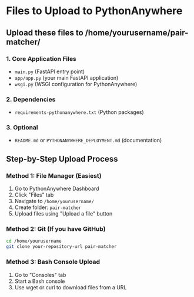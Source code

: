 # Files to Upload to PythonAnywhere

## Upload these files to /home/yourusername/pair-matcher/

### 1. Core Application Files
- `main.py` (FastAPI entry point)
- `app/app.py` (your main FastAPI application)
- `wsgi.py` (WSGI configuration for PythonAnywhere)

### 2. Dependencies
- `requirements-pythonanywhere.txt` (Python packages)

### 3. Optional
- `README.md` or `PYTHONANYWHERE_DEPLOYMENT.md` (documentation)

## Step-by-Step Upload Process

### Method 1: File Manager (Easiest)
1. Go to PythonAnywhere Dashboard
2. Click "Files" tab
3. Navigate to `/home/yourusername/`
4. Create folder: `pair-matcher`
5. Upload files using "Upload a file" button

### Method 2: Git (If you have GitHub)
```bash
cd /home/yourusername
git clone your-repository-url pair-matcher
```

### Method 3: Bash Console Upload
1. Go to "Consoles" tab
2. Start a Bash console
3. Use wget or curl to download files from a URL